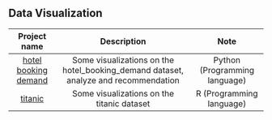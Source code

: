 ## Data Visualization

|**Project name**|**Description**|**Note**|
|:---:|:---:|:---:|
|[hotel booking demand](https://absolutewinter.github.io/portfolio/python-hotel_booking_demand/)|Some visualizations on the hotel_booking_demand dataset, analyze and recommendation|Python (Programming language)|
|[titanic](https://absolutewinter.github.io/portfolio/r-titanic/)|Some visualizations on the titanic dataset|R (Programming language)|